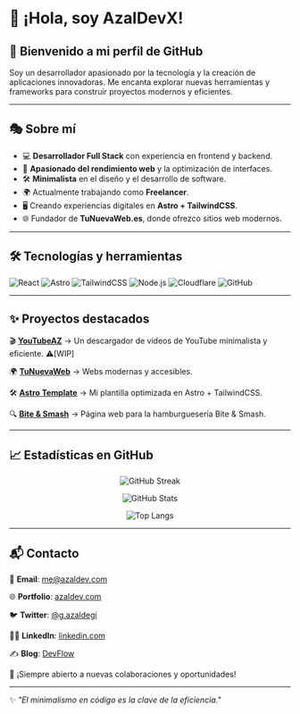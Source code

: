 # 👋 ¡Hola, soy AzalDevX!

## 🚀 Bienvenido a mi perfil de GitHub

Soy un desarrollador apasionado por la tecnología y la creación de aplicaciones innovadoras. Me encanta explorar nuevas herramientas y frameworks para construir proyectos modernos y eficientes.

---

## 🎭 Sobre mí

- 💻 **Desarrollador Full Stack** con experiencia en frontend y backend.
- 🚀 **Apasionado del rendimiento web** y la optimización de interfaces.
- 🛠️ **Minimalista** en el diseño y el desarrollo de software.
- 🌍 Actualmente trabajando como **Freelancer**.
- 🖥️ Creando experiencias digitales en **Astro + TailwindCSS**.
- 🌐 Fundador de **TuNuevaWeb.es**, donde ofrezco sitios web modernos.

---

## 🛠️ Tecnologías y herramientas

![React](https://img.shields.io/badge/React-61DAFB?style=for-the-badge&logo=react&logoColor=black)
![Astro](https://img.shields.io/badge/Astro-FF5D01?style=for-the-badge&logo=astro&logoColor=white)
![TailwindCSS](https://img.shields.io/badge/TailwindCSS-38B2AC?style=for-the-badge&logo=tailwind-css&logoColor=white)
![Node.js](https://img.shields.io/badge/Node.js-339933?style=for-the-badge&logo=node.js&logoColor=white)
![Cloudflare](https://img.shields.io/badge/Cloudflare-F38020?style=for-the-badge&logo=cloudflare&logoColor=white)
![GitHub](https://img.shields.io/badge/GitHub-181717?style=for-the-badge&logo=github&logoColor=white)

---

## ✨ Proyectos destacados

🎬 **[YouTubeAZ](https://youtubeaz.com)** → Un descargador de videos de YouTube minimalista y eficiente. ⚠️[WIP]

🌍 **[TuNuevaWeb](https://tunuevaweb.es)** → Webs modernas y accesibles.

🛠 **[Astro Template](https://github.com/AzalDevX/astro-template)** → Mi plantilla optimizada en Astro + TailwindCSS.

🔍 **[Bite & Smash](https://bite-and-smash.tunuevaweb.es)** → Página web para la hamburguesería Bite & Smash.

---

## 📈 Estadísticas en GitHub

<p align="center">
  <img src="https://github-readme-streak-stats.herokuapp.com/?user=AzalDevX&theme=radical&hide_border=true" alt="GitHub Streak" />
</p>

<p align="center">
  <img src="https://github-readme-stats.vercel.app/api?username=AzalDevX&show_icons=true&theme=radical" alt="GitHub Stats" />
</p>

<p align="center">
  <img src="https://github-readme-stats.vercel.app/api/top-langs/?username=AzalDevX&layout=compact&theme=radical" alt="Top Langs" />
</p>

---

## 📬 Contacto

📧 **Email**: [me@azaldev.com](mailto:me@azaldev.com)

🌐 **Portfolio**: [azaldev.com](https://lalo.lol/me)

🐦 **Twitter**: [@g.azaldegi](https://lalo.lol/x)

👨‍💼 **LinkedIn**: [linkedin.com](https://lalo.lol/in)

✍️ **Blog**: [DevFlow](https://lalo.lol/blog)

🚀 ¡Siempre abierto a nuevas colaboraciones y oportunidades!

---

✨ _"El minimalismo en código es la clave de la eficiencia."_

